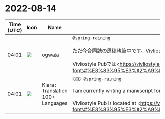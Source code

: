 # 2022-08-14

|Time (UTC)|Icon|Name|Message|
|---|---|---|---|
|04:01|![](https://avatars.slack-edge.com/2019-11-22/845042642576_070441337abaca9fb7b3_72.png)|ogwata|`@spring-raining`<br><br>ただ今合同誌の原稿執筆中です。Vivliostyle Pubのアーキテクチャについて伺いたいことがあります。<br><br>Vivliostyle Pubでは<https://vivliostyle.github.io/docs-vivliostyle-pub/#/ja/create-and-save-documents/how-to-specify-fonts#%E3%83%95%E3%82%A9%E3%83%B3%E3%83%88%E3%82%92%E5%88%A9%E7%94%A8%E3%81%99%E3%82%8B%E3%81%97%E3%81%8F%E3%81%BF|エディタ／プレビュー用の組版エンジンがローカル、PDF出力用の組版エンジンがクラウド>にあります。このアーキテクチャは<https://vivliostyle.org/ja/blog/2018/11/22/introduction-of-viola/|Violaに由来する>もので、その目的はエディタ／プレビューのレスポンス向上ではないかと考えたのですが、当たっていますでしょうか？<br><blockquote>はじめまして、Vivliostyle プロジェクト コラボレーターのspring-rainingです。今回は Vivliostyle を活用して私が制作したオンラインエディタ、Viola についてご紹介したいと思います。 開発経緯 2016 年、私はソフトウェア開発について紹介する同人誌を執筆するため、組版ソフトウェアを探していました。当時（そして今でも）そのような用途のための組版ソフトウェアのうち、デファクトスタンダードは LaTeX でした。しかし、私は自力で技術書を執筆し、レイアウトを思い通りに変更できるほど LaTeX を自在に扱えるとは言いがたく、別の選択肢を探していました。そんな時見つけた Vivliostyle は、Web アプリケーションエンジニアである私にとって、Web 技術を活用して組版を実現するという解決策が非常に魅力的なものに映りました。 以降現在まで 5 冊の同人誌を、一貫して Vivliostyle を用いて制作しており、Web 技術による組版というビジョンの先見性を確信しました。一方で、残念ながら Vivliostyle.js は単なる JavaScript のライブラリであるため、このライブラリを使うためには少なからず JavaScript の知識を必要とすることも事実です。そこで、私はより多くの人が CSS 組版を体験できるよう、Vivliostyle を組み込んだ新しいテキストエディタを開発することを決めました。 Viola について Viola の一番の利点はエディタの機能性です。世にあるブラウザ向けのテキストエディタの中でも、Viola はかなりプログラマーや Web デザイナー向けの機能を備えたエディタになっています。複数の HTML や CSS、画像、フォントファイルなどを扱うことができるので、普段エディタ上で Web ページを作っているような感覚で、ページをレイアウトすることができます。 HTML や CSS にそこまで詳しくない人でも執筆できるよう、今後はテンプレートを追加していくことを計画しています。ぜひ <https://viola.pub> をチェックしてみてください！ viola-savepdf について Viola の開発に関連して、私は viola-savepdf というツールも公開しました。これは、Viola のコア機能から Vivliostyle.js による変換機能を CLI 向けに切り出したもので、既に HTML や CSS を編集するワークフローを確立しているプロのエンジニア・デザイナー向けのツールです。 viola-savepdf をインストールするには、Node.js をセットアップした上で以下のコマンドを実行します。 npm install -g viola-savepdf インストール後、以下のようなコマンドを実行することで PDF を生成できます。 savepdf -o output.pdf --size A4 input/index.html また、--preview オプションを指定するとブラウザが起動し、プレビューを見ることができます。 savepdf --preview input/index.html 利点・欠点 Fidus Writerは、Viola と同様に、Vivliostyle を使って Web ベースの組版を実現する編集ツールの有力な選択肢です。Viola は文章の編集ツールであると同時に、HTML や CSS のテキストエディタでもあるので、より自由に原稿を編集することができます。Vivliostyle による出力結果のライブプレビュー機能も Viola の一押しの機能です。一方で、執筆時の軽快さや快適性といった面では、現状では長年開発を続けてきた Fidus Writer に軍配が上がります。両方のエディタを使ってみて、好みの使い方を探してみてください。 vivliostyle-print は viola-savepdf と似た機能を持ちますが、用途が少し違います。vivliostyle-print は JavaScript ライブラリとして提供され、Vivliostyle の変換機能を使いやす形で利用できる API を提供します。一方で、viola-savepdf はコマンドラインアプリケーションとして提供され、ローカルのディレクトリにある HTML や CSS に対して、Vivliostyle で変換した結果を保存することができます。 Vivliostyle とともに、Viola がより多くの人に愛用されることを願っています！</blockquote>|
|04:01|![](https://avatars.slack-edge.com/2021-08-02/2324149410423_2aa7423c4133ecb9f168_72.png)|Kiara : Translation 100+ Languages|🇬🇧: `@spring-raining`<br><br>I am currently writing a manuscript for a joint journal. I would like to ask about the architecture of Vivliostyle Pub.<br><br>Vivliostyle Pub is located at <https://vivliostyle.github.io/docs-vivliostyle-pub/#/ja/create-and-save-documents/how-to-specify-fonts#%E3%83%95%E3%82%A9%E3%83%B3%E3%83%88%E3%82%92%E5%88%A9%E7%94%A8%E3%81%99%E3%82%8B%E3%81%97%E3%81%8F%E3%81%BF|エディタ／プレビュー用の組版エンジンがローカル、PDF出力用の組版エンジンがクラウド>. I thought this architecture was <https://vivliostyle.org/ja/blog/2018/11/22/introduction-of-viola/|Violaに由来する> and its purpose was to improve editor/preview response, is that correct?|
